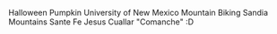 Halloween
Pumpkin
University of New Mexico
Mountain Biking
Sandia Mountains
Sante Fe
Jesus Cuallar "Comanche"
:D



















   

